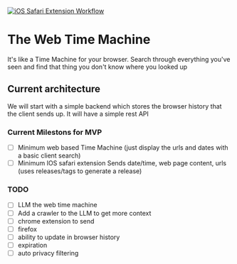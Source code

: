 [![iOS Safari Extension Workflow](https://github.com/eefh/webtimemachine/actions/workflows/ios.yml/badge.svg)](https://github.com/eefh/webtimemachine/actions/workflows/ios.yml)
# The Web Time Machine
It's like a Time Machine for your browser. Search through everything you've seen and find that thing you don't know where you looked up

## Current architecture
We will start with a simple backend which stores the browser history that the client sends up. It will have a simple rest API 

### Current Milestons for MVP
- [ ] Minimum web based Time Machine (just display the urls and dates with a basic client search)
- [ ] Minimum IOS safari extension Sends date/time, web page content, urls (uses releases/tags to generate a release)

### TODO
- [ ] LLM the web time machine
- [ ] Add a crawler to the LLM to get more context
- [ ] chrome extension to send
- [ ] firefox
- [ ] ability to update in browser history
- [ ] expiration
- [ ] auto privacy filtering
